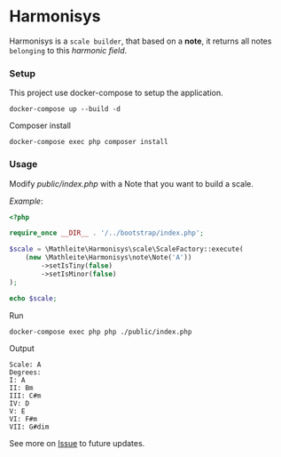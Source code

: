 # Harmonisys

Harmonisys is a `scale builder`, that based on a **note**, it returns all notes `belonging` to this *harmonic field*.

### Setup
This project use docker-compose to setup the application.

```shell
docker-compose up --build -d
```

Composer install
```shell
docker-compose exec php composer install
```
### Usage
 Modify *public/index.php* with a Note that you want to build a scale.

*Example*:
```php
<?php

require_once __DIR__ . '/../bootstrap/index.php';

$scale = \Mathleite\Harmonisys\scale\ScaleFactory::execute(
    (new \Mathleite\Harmonisys\note\Note('A'))
        ->setIsTiny(false)
        ->setIsMinor(false)
);

echo $scale;
```

Run
```shell
docker-compose exec php php ./public/index.php
```
Output
```
Scale: A
Degrees:
I: A
II: Bm
III: C#m
IV: D
V: E
VI: F#m
VII: G#dim
```

See more on [Issue](https://github.com/mathleite/harmonisys/issues) to future updates.